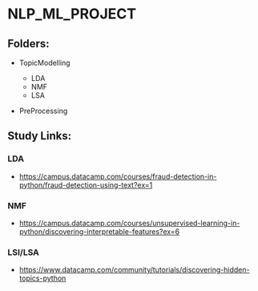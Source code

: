 # NLP_ML_PROJECT



## Folders:
  
  - TopicModelling
    - LDA
    - NMF
    - LSA
  
  - PreProcessing

## Study Links:

### LDA
 - https://campus.datacamp.com/courses/fraud-detection-in-python/fraud-detection-using-text?ex=1
### NMF
 - https://campus.datacamp.com/courses/unsupervised-learning-in-python/discovering-interpretable-features?ex=6
### LSI/LSA
 - https://www.datacamp.com/community/tutorials/discovering-hidden-topics-python


